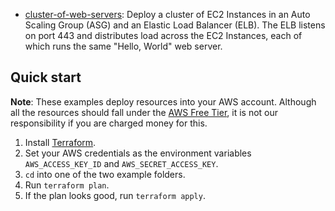 * [cluster-of-web-servers](./cluster-of-web-servers): Deploy a cluster of EC2 Instances in an Auto Scaling Group (ASG)
  and an Elastic Load Balancer (ELB). The ELB listens on port 443 and distributes load across the EC2 Instances, each
  of which runs the same "Hello, World" web server.

## Quick start

**Note**: These examples deploy resources into your AWS account. Although all the resources should fall under the
[AWS Free Tier](https://aws.amazon.com/free/), it is not our responsibility if you are charged money for this.

1. Install [Terraform](https://www.terraform.io/).
1. Set your AWS credentials as the environment variables `AWS_ACCESS_KEY_ID` and `AWS_SECRET_ACCESS_KEY`.
1. `cd` into one of the two example folders.
1. Run `terraform plan`.
1. If the plan looks good, run `terraform apply`.


